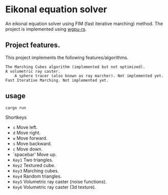 # Eikonal equation solver

An eikonal equation solver using FIM (fast iterative marching) method. The project is implemented using [wgpu-rs](https://github.com/gfx-rs/wgpu/rs).

## Project features. 

This project implements the following features/algorithms. 

	The Marching Cubes algorithm (implemented but not optimized).
	A volumetric ray caster.
        A sphere tracer (also known as ray marcher). Not implemented yet.
	Fast Iterative Marching. Not implemented yet.

## usage

	cargo run

Shortkeys

* `s` Move left.
* `d` Move right.
* `w` Move forward.
* `s` Move backward.
* `c` Move down.
* `spacebar' Move up.
* `Key1` Two triangles.
* `Key2` Textured cube.
* `Key3` Marching cubes.
* `Key4` Random triangles.
* `Key5` Volumetric ray caster (noise functions).
* `Key6` Volumetric ray caster (3d texture).

